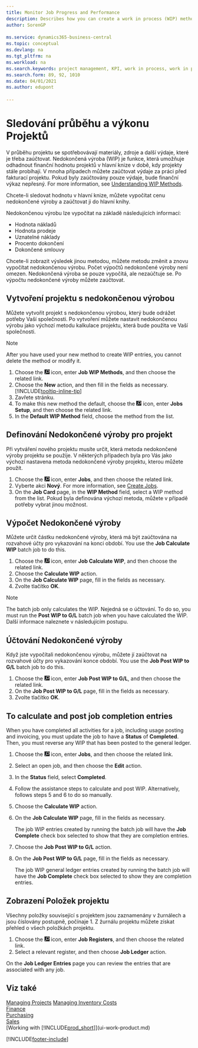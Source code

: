 ```yaml
---
title: Monitor Job Progress and Performance
description: Describes how you can create a work in process (WIP) method and calculate WIP to estimate the financial value of jobs while they are ongoing.
author: SorenGP

ms.service: dynamics365-business-central
ms.topic: conceptual
ms.devlang: na
ms.tgt_pltfrm: na
ms.workload: na
ms.search.keywords: project management, KPI, work in process, work in progress
ms.search.form: 89, 92, 1010
ms.date: 04/01/2021
ms.author: edupont

---
```

# Sledování průběhu a výkonu Projektů
V průběhu projektu se spotřebovávají materiály, zdroje a další výdaje, které je třeba zaúčtovat. Nedokončená výroba (WIP) je funkce, která umožňuje odhadnout finanční hodnotu projektů v hlavní knize v době, kdy projekty stále probíhají. V mnoha případech můžete zaúčtovat výdaje za práci před fakturací projektu. Pokud byly zaúčtovány pouze výdaje, bude finanční výkaz nepřesný. For more information, see [Understanding WIP Methods](projects-understanding-wip.md).

Chcete-li sledovat hodnotu v hlavní knize, můžete vypočítat cenu nedokončené výroby a zaúčtovat ji do hlavní knihy.

Nedokončenou výrobu lze vypočítat na základě následujících informací:

* Hodnota nákladů
* Hodnota prodeje
* Uznatelné náklady
* Procento dokončení
* Dokončené smlouvy

Chcete-li zobrazit výsledek jinou metodou, můžete metodu změnit a znovu vypočítat nedokončenou výrobu. Počet výpočtů nedokončené výroby není omezen. Nedokončená výroba se pouze vypočítá, ale nezaúčtuje se. Po výpočtu nedokončené výroby můžete zaúčtovat.

## Vytvoření projektu s nedokončenou výrobou
Můžete vytvořit projekt s nedokončenou výrobou, který bude odrážet potřeby Vaší společnosti. Po vytvoření můžete nastavit nedokončenou výrobu jako výchozí metodu kalkulace projektu, která bude použita ve Vaší společnosti.

> [!NOTE]
> After you have used your new method to create WIP entries, you cannot delete the method or modify it.

1. Choose the ![Lightbulb that opens the Tell Me feature.](media/ui-search/search_small.png "Tell me what you want to do") icon, enter **Job WIP Methods**, and then choose the related link.
2. Choose the **New** action, and then fill in the fields as necessary. [!INCLUDE[tooltip-inline-tip](includes/tooltip-inline-tip_md.md)]
3. Zavřete stránku.
4. To make this new method the default, choose the ![Lightbulb that opens the Tell Me feature.](media/ui-search/search_small.png "Tell me what you want to do") icon, enter **Jobs Setup**, and then choose the related link.
5. In the **Default WIP Method** field, choose the method from the list.

## Definování Nedokončené výroby pro projekt
Při vytváření nového projektu musíte určit, která metoda nedokončené výroby projektu se použije. V některých případech byla pro Vás jako výchozí nastavena metoda nedokončené výroby projektu, kterou můžete použít.

1. Choose the ![Lightbulb that opens the Tell Me feature.](media/ui-search/search_small.png "Tell me what you want to do") icon, enter **Jobs**, and then choose the related link.
2. Vyberte akci **Nový**. For more information, see [Create Jobs](projects-how-create-jobs.md).
3. On the **Job Card** page, in the **WIP Method** field, select a WIP method from the list. Pokud byla definována výchozí metoda, můžete v případě potřeby vybrat jinou možnost.

## Výpočet Nedokončené výroby
Můžete určit částku nedokončené výroby, která má být zaúčtována na rozvahové účty pro vykazování na konci období. You use the **Job Calculate WIP** batch job to do this.

1. Choose the ![Lightbulb that opens the Tell Me feature.](media/ui-search/search_small.png "Tell me what you want to do") icon, enter **Job Calculate WIP**, and then choose the related link.
2. Choose the **Calculate WIP** action.
3. On the **Job Calculate WIP** page, fill in the fields as necessary.
4. Zvolte tlačítko **OK**.

> [!NOTE]  
> The batch job only calculates the WIP. Nejedná se o účtování. To do so, you must run the **Post WIP to G/L** batch job when you have calculated the WIP. Další informace naleznete v následujícím postupu.

## Účtování Nedokončené výroby
Když jste vypočítali nedokončenou výrobu, můžete jí zaúčtovat na rozvahové účty pro vykazování konce období. You use the **Job Post WIP to G/L** batch job to do this.

1. Choose the ![Lightbulb that opens the Tell Me feature.](media/ui-search/search_small.png "Tell me what you want to do") icon, enter **Job Post WIP to G/L**, and then choose the related link.
2. On the **Job Post WIP to G/L** page, fill in the fields as necessary.
3. Zvolte tlačítko **OK**.

## To calculate and post job completion entries
When you have completed all activities for a job, including usage posting and invoicing, you must update the job to have a **Status** of **Completed**. Then, you must reverse any WIP that has been posted to the general ledger.

1. Choose the ![Lightbulb that opens the Tell Me feature.](media/ui-search/search_small.png "Tell me what you want to do") icon, enter **Jobs**, and then choose the related link.
2. Select an open job, and then choose the **Edit** action.
3. In the **Status** field, select **Completed**.
4. Follow the assistance steps to calculate and post WIP. Alternatively, follows steps 5 and 6 to do so manually.
5. Choose the **Calculate WIP** action.
6. On the **Job Calculate WIP** page, fill in the fields as necessary.

   The job WIP entries created by running the batch job will have the **Job Complete** check box selected to show that they are completion entries.
7. Choose the **Job Post WIP to G/L** action.
8. On the **Job Post WIP to G/L** page, fill in the fields as necessary.

   The job WIP general ledger entries created by running the batch job will have the **Job Complete** check box selected to show they are completion entries.

## Zobrazení Položek projektu
Všechny položky související s projektem jsou zaznamenány v žurnálech a jsou číslovány postupně, počínaje 1. Z žurnálu projektu můžete získat přehled o všech položkách projektu.

1. Choose the ![Lightbulb that opens the Tell Me feature.](media/ui-search/search_small.png "Tell me what you want to do") icon, enter **Job Registers**, and then choose the related link.
2. Select a relevant register, and then choose **Job Ledger** action.

On the **Job Ledger Entries** page you can review the entries that are associated with any job.

## Viz také
[Managing Projects](projects-manage-projects.md)
[Managing Inventory Costs](finance-manage-inventory-costs.md)   
[Finance](finance.md)  
[Purchasing](purchasing-manage-purchasing.md)         
[Sales](sales-manage-sales.md)      
[Working with [!INCLUDE[prod_short](includes/prod_short.md)]](ui-work-product.md)


[!INCLUDE[footer-include](includes/footer-banner.md)]
